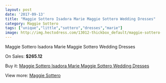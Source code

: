 ```yaml
---
layout: post
date: '2017-09-13'
title: "Maggie Sottero Isadora Marie Maggie Sottero Wedding Dresses"
category: Maggie Sottero
tags: ["unique","little","sottero","dresses","marie"]
image: http://img.hectodress.com/13012-thickbox_default/maggie-sottero-isadora-marie-maggie-sottero-wedding-dresses.jpg
---
```

Maggie Sottero Isadora Marie Maggie Sottero Wedding Dresses

On Sales: **$265.12**
<a href="https://www.hectodress.com/maggie-sottero/6344-maggie-sottero-isadora-marie-maggie-sottero-wedding-dresses.html"><amp-img layout="responsive" width="600" height="600" src="//img.hectodress.com/13012-thickbox_default/maggie-sottero-isadora-marie-maggie-sottero-wedding-dresses.jpg" alt="Maggie Sottero Isadora Marie Maggie Sottero Wedding Dresses 0" /></a>
<a href="https://www.hectodress.com/maggie-sottero/6344-maggie-sottero-isadora-marie-maggie-sottero-wedding-dresses.html"><amp-img layout="responsive" width="600" height="600" src="//img.hectodress.com/13013-thickbox_default/maggie-sottero-isadora-marie-maggie-sottero-wedding-dresses.jpg" alt="Maggie Sottero Isadora Marie Maggie Sottero Wedding Dresses 1" /></a>

Buy it: [Maggie Sottero Isadora Marie Maggie Sottero Wedding Dresses](https://www.hectodress.com/maggie-sottero/6344-maggie-sottero-isadora-marie-maggie-sottero-wedding-dresses.html "Maggie Sottero Isadora Marie Maggie Sottero Wedding Dresses")

View more: [Maggie Sottero](https://www.hectodress.com/109-maggie-sottero "Maggie Sottero")